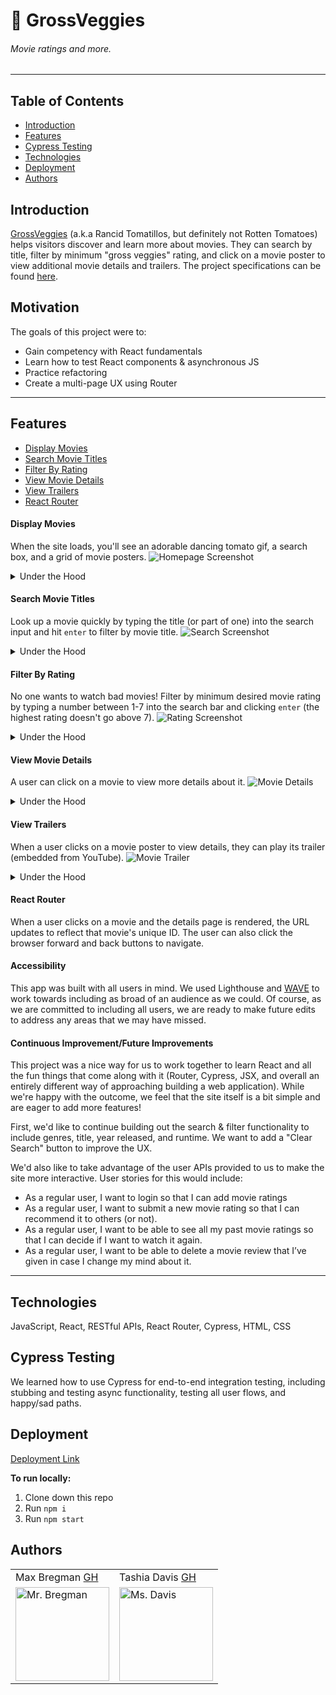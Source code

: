 # 🍅 Gross**Veggies**
###### Movie ratings and more.
---
## Table of Contents
* [Introduction](#introduction)
* [Features](#features)
* [Cypress Testing](#cypress-testing)
* [Technologies](#technologies)
* [Deployment](#deployment)
* [Authors](#authors)

## Introduction
[GrossVeggies](https://github.com/Max9545/Rancid-Tomatillos) (a.k.a Rancid Tomatillos, but definitely not Rotten Tomatoes) helps visitors discover and learn more about movies. They can search by title, filter by minimum "gross veggies" rating, and click on a movie poster to view additional movie details and trailers. The project specifications can be found [here](https://frontend.turing.io/projects/module-3/rancid-tomatillos-v3.html).

## Motivation
The goals of this project were to:
* Gain competency with React fundamentals
* Learn how to test React components & asynchronous JS
* Practice refactoring
* Create a multi-page UX using Router

---

## Features
* [Display Movies](#Display-Movies)
* [Search Movie Titles](#Search-Movie-Titles)
* [Filter By Rating](#Filter-By-Rating)
* [View Movie Details](#View-Movie-Details)
* [View Trailers](#View-Trailers)
* [React Router](#React-Router)


#### Display Movies
When the site loads, you'll see an adorable dancing tomato gif, a search box, and a grid of movie posters.
![Homepage Screenshot](./src/images/homepage.png)
    <details>
      <summary>Under the Hood</summary>
      Movies are rendered using `fetch` to request movie data from the API in the `componentDidMount` method in `App`. Then, relevant props are passed down to the `Homepage` and `Poster` components.
    </details>

#### Search Movie Titles
Look up a movie quickly by typing the title (or part of one) into the search input and hit `enter` to filter by movie title.
![Search Screenshot](./src/images/search.png)
    <details>
      <summary>Under the Hood</summary>
      We created a `Form` component and updated state based on the input value. On submit, the search value is passed up to `App` and runs through a filter method to tell the `Homepage` component what movies it should render.
    </details>

#### Filter By Rating
No one wants to watch bad movies! Filter by minimum desired movie rating by typing a number between 1-7 into the search bar and clicking `enter` (the highest rating doesn't go above 7).
![Rating Screenshot](./src/images/rating.png)
    <details>
      <summary>Under the Hood</summary>
      Works similar to the "Search Movie Titles" feature except that the method in `App` will filter by rating if the search value is a number.
    </details>

#### View Movie Details
A user can click on a movie to view more details about it.
![Movie Details](./src/images/details.png)
    <details>
      <summary>Under the Hood</summary>
      Movie details are fetched from a unique API endpoint that matches the id of the poster that was clicked (via Router). In the render, incoming data is formatted to be more readable for the user.
    </details>

#### View Trailers
When a user clicks on a movie poster to view details, they can play its trailer (embedded from YouTube).
![Movie Trailer](./src/images/trailer.png)
    <details>
      <summary>Under the Hood</summary>
      Trailers are fetched from a unique API endpoint that matches the id of the current movie. Then, it's rendered using a package called [React Player](https://www.npmjs.com/package/react-player).
    </details>

#### React Router
When a user clicks on a movie and the details page is rendered, the URL updates to reflect that movie's unique ID. The user can also click the browser forward and back buttons to navigate.

#### Accessibility
This app was built with all users in mind. We used Lighthouse and [WAVE](https://wave.webaim.org/) to work towards including as broad of an audience as we could. Of course, as we are committed to including all users, we are ready to make future edits to address any areas that we may have missed.

#### Continuous Improvement/Future Improvements
This project was a nice way for us to work together to learn React and all the fun things that come along with it (Router, Cypress, JSX, and overall an entirely different way of approaching building a web application). While we're happy with the outcome, we feel that the site itself is a bit simple and are eager to add more features!

First, we'd like to continue building out the search & filter functionality to include genres, title, year released, and runtime. We want to add a "Clear Search" button to improve the UX.

We'd also like to take advantage of the user APIs provided to us to make the site more interactive. User stories for this would include:
* As a regular user, I want to login so that I can add movie ratings
* As a regular user, I want to submit a new movie rating so that I can recommend it to others (or not).
* As a regular user, I want to be able to see all my past movie ratings so that I can decide if I want to watch it again.
* As a regular user, I want to be able to delete a movie review that I’ve given in case I change my mind about it.

---

## Technologies
JavaScript, React, RESTful APIs, React Router, Cypress, HTML, CSS

## Cypress Testing
We learned how to use Cypress for end-to-end integration testing, including stubbing and testing async functionality, testing all user flows, and happy/sad paths.

## Deployment
[Deployment Link](https://rancid-tomatillos-six.vercel.app/)

**To run locally:**
1. Clone down this repo
2. Run `npm i`
3. Run `npm start`

## Authors
<table>
    <tr>
        <td> Max Bregman <a href="https://github.com/Max9545">GH</td>
        <td> Tashia Davis <a href="https://github.com/tashiad">GH</td>
    </tr>
<td><img src="https://avatars.githubusercontent.com/u/67295227?s=460&u=ad5787c63676987806b88f2bf84a34b45a5a5e98&v=4" alt="Mr. Bregman"
 width="150" height="auto" /></td>
 <td><img src="https://avatars3.githubusercontent.com/u/66852774?s=400&v=4" alt="Ms. Davis"
 width="150" height="auto" /></td>
</table>
